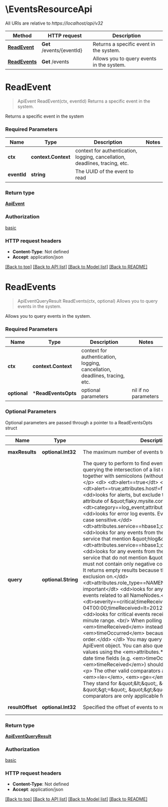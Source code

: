# \EventsResourceApi

All URIs are relative to *https://localhost/api/v32*

Method | HTTP request | Description
------------- | ------------- | -------------
[**ReadEvent**](EventsResourceApi.md#ReadEvent) | **Get** /events/{eventId} | Returns a specific event in the system.
[**ReadEvents**](EventsResourceApi.md#ReadEvents) | **Get** /events | Allows you to query events in the system.


# **ReadEvent**
> ApiEvent ReadEvent(ctx, eventId)
Returns a specific event in the system.

Returns a specific event in the system

### Required Parameters

Name | Type | Description  | Notes
------------- | ------------- | ------------- | -------------
 **ctx** | **context.Context** | context for authentication, logging, cancellation, deadlines, tracing, etc.
  **eventId** | **string**| The UUID of the event to read | 

### Return type

[**ApiEvent**](ApiEvent.md)

### Authorization

[basic](../README.md#basic)

### HTTP request headers

 - **Content-Type**: Not defined
 - **Accept**: application/json

[[Back to top]](#) [[Back to API list]](../README.md#documentation-for-api-endpoints) [[Back to Model list]](../README.md#documentation-for-models) [[Back to README]](../README.md)

# **ReadEvents**
> ApiEventQueryResult ReadEvents(ctx, optional)
Allows you to query events in the system.

Allows you to query events in the system.

### Required Parameters

Name | Type | Description  | Notes
------------- | ------------- | ------------- | -------------
 **ctx** | **context.Context** | context for authentication, logging, cancellation, deadlines, tracing, etc.
 **optional** | ***ReadEventsOpts** | optional parameters | nil if no parameters

### Optional Parameters
Optional parameters are passed through a pointer to a ReadEventsOpts struct

Name | Type | Description  | Notes
------------- | ------------- | ------------- | -------------
 **maxResults** | **optional.Int32**| The maximum number of events to return. | [default to 100]
 **query** | **optional.String**| The query to perform to find events in the system. It accepts querying the intersection of a list of constraints, joined together with semicolons (without spaces). For example: &lt;/p&gt; &lt;dl&gt; &lt;dt&gt;alert&#x3D;&#x3D;true&lt;/dt&gt; &lt;dd&gt;looks for alerts.&lt;/dd&gt; &lt;dt&gt;alert&#x3D;&#x3D;true;attributes.host!&#x3D;flaky.mysite.com&lt;/dt&gt; &lt;dd&gt;looks for alerts, but exclude those with the host attribute of \&quot;flaky.mysite.com\&quot;.&lt;/dd&gt; &lt;dt&gt;category&#x3D;&#x3D;log_event;attributes.log_level&#x3D;&#x3D;ERROR&lt;/dt&gt; &lt;dd&gt;looks for error log events. Event attribute matching is case sensitive.&lt;/dd&gt; &lt;dt&gt;attributes.service&#x3D;&#x3D;hbase1;content&#x3D;&#x3D;hlog&lt;/dt&gt; &lt;dd&gt;looks for any events from the \&quot;hbase1\&quot; service that mention \&quot;hlog\&quot;.&lt;/dd&gt; &lt;dt&gt;attributes.service&#x3D;&#x3D;hbase1;content!&#x3D;hlog&lt;/dt&gt; &lt;dd&gt;looks for any events from the \&quot;hbase1\&quot; service that do not mention \&quot;hlog\&quot;.&lt;br/&gt; A query must not contain only negative constraints (&lt;em&gt;!&#x3D;&lt;/em&gt;). It returns empty results because there is nothing to perform exclusion on.&lt;/dd&gt; &lt;dt&gt;attributes.role_type&#x3D;&#x3D;NAMENODE;severity&#x3D;&#x3D;critical important&lt;/dt&gt; &lt;dd&gt;looks for any important or critical events related to all NameNodes.&lt;/dd&gt; &lt;dt&gt;severity&#x3D;&#x3D;critical;timeReceived&#x3D;ge&#x3D;2012-05-04T00:00;timeReceived&#x3D;lt&#x3D;2012-05-04T00:10&lt;/dt&gt; &lt;dd&gt;looks for critical events received between the given 10 minute range. &lt;br/&gt; When polling for events, use &lt;em&gt;timeReceived&lt;/em&gt; instead of &lt;em&gt;timeOccurred&lt;/em&gt; because events arrive out of order.&lt;/dd&gt; &lt;/dl&gt;  You may query any fields present in the ApiEvent object. You can also query by event attribute values using the &lt;em&gt;attributes.*&lt;/em&gt; syntax. Values for date time fields (e.g. &lt;em&gt;timeOccurred&lt;/em&gt;, &lt;em&gt;timeReceived&lt;/em&gt;) should be ISO8601 timestamps. &lt;p&gt; The other valid comparators are &lt;em&gt;&#x3D;lt&#x3D;&lt;/em&gt;, &lt;em&gt;&#x3D;le&#x3D;&lt;/em&gt;, &lt;em&gt;&#x3D;ge&#x3D;&lt;/em&gt;, and &lt;em&gt;&#x3D;gt&#x3D;&lt;/em&gt;. They stand for \&quot;&amp;lt;\&quot;, \&quot;&amp;lt;&#x3D;\&quot;, \&quot;&amp;gt;&#x3D;\&quot;, \&quot;&amp;gt;\&quot; respectively. These comparators are only applicable for date time fields. | 
 **resultOffset** | **optional.Int32**| Specified the offset of events to return. | [default to 0]

### Return type

[**ApiEventQueryResult**](ApiEventQueryResult.md)

### Authorization

[basic](../README.md#basic)

### HTTP request headers

 - **Content-Type**: Not defined
 - **Accept**: application/json

[[Back to top]](#) [[Back to API list]](../README.md#documentation-for-api-endpoints) [[Back to Model list]](../README.md#documentation-for-models) [[Back to README]](../README.md)

